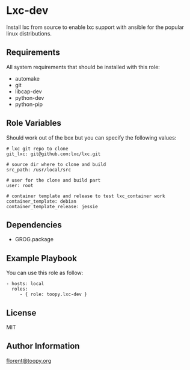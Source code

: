 Lxc-dev
=======

Install lxc from source to enable lxc support with ansible for the popular
linux distributions.

Requirements
------------

All system requirements that should be installed with this role:

- automake
- git
- libcap-dev
- python-dev
- python-pip

Role Variables
--------------

Should work out of the box but you can specify the following values:

    # lxc git repo to clone
    git_lxc: git@github.com:lxc/lxc.git

    # source dir where to clone and build
    src_path: /usr/local/src

    # user for the clone and build part
    user: root

    # container template and release to test lxc_container work
    container_template: debian
    container_template_release: jessie

Dependencies
------------

- GROG.package

Example Playbook
----------------

You can use this role as follow:

    - hosts: local
      roles:
         - { role: toopy.lxc-dev }

License
-------

MIT

Author Information
------------------

florent@toopy.org
